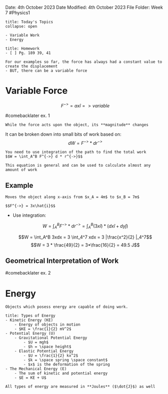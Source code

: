 Date: 4th October 2023
Date Modified: 4th October 2023
File Folder: Week 7
#Physics1

```ad-abstract
title: Today's Topics
collapse: open

- Variable Work
- Energy

```

```ad-note
title: Homework
- [ ] Pg. 189 39, 41
```

```ad-note
For our examples so far, the force has always had a constant value to create the displacement
- BUT, there can be a variable force
```

# Variable Force

$$ F^{->} = ax\hat{i} => variable$$

#comebacklater ex. 1

```ad-note
While the force acts upon the object, its **magnitude** changes
```

It can be broken down into small bits of work based on:
$$dW = F^{->} * dr^{->}$$

```ad-important
You need to use integration of the path to find the total work
$$W = \int_A^B F^{->} d * r^{->}$$
```

```ad-note
This equation is general and can be used to calculate almost any amount of work
```

## Example

```ad-question
Moves the object along x-axis from $x_A = 4m$ to $x_B = 7m$

$$F^{->} = 3x\hat{i}$$
```

- Use integration:

$$W = \int_A^B F^{->} * dr^{->} =  \int_A^B(3x\hat{i}) * (dx\hat{i} + dy\hat{j})$$

$$W = \int_A^B 3xdx = 3 \int_4^7 xdx = 3 |\frac{x^2}{2} |_4^7$$
$$W = 3 * \frac{49}{2} = 3*\frac{16}{2} = 49.5 J$$


## Geometrical Interpretation of Work

#comebacklater ex. 2

# Energy 

```ad-summary
Objects which posess energy are capable of doing work.
```

```ad-example
title: Types of Energy
- Kinetic Energy (KE)
	- Energy of objects in motion
	- $KE = \frac{1}{2} mV^2$
- Potential Energy (U)
	- Gravitational Potential Energy
		- $U = mgh$
		- $h = \space height$
	- Elastic Potential Energy
		- $U = \frac{1}{2} kx^2$
		- $k = \space spring \space constant$
		- $x$ is the deformation of the spring
- The Mechanical Energy (E)
	- The sum of kinetic and potential energy
	- $E = KE + U$
```

```ad-important
All types of energy are measured in **Joules** ($\dot{J}$) as well
```

